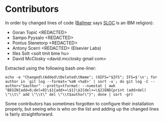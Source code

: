 # Contributors #

In order by changed lines of code ([Ballmer][ballmer] says [SLOC][sloc]
    is an IBM religion):

[ballmer]:  http://en.wikipedia.org/wiki/Steve_Ballmer 
[sloc]:     http://en.wikipedia.org/wiki/Source_lines_of_code

* Goran Topić       &lt;REDACTED&gt;
* Sampo Pyysalo     &lt;REDACTED&gt;
* Pontus Stenetorp  &lt;REDACTED&gt;
* Antony Scerri     &lt;REDACTED&gt; (Elsevier Labs)
* Illes Solt        &lt;solt tmit bme hu&gt;
* David McClosky    &lt;david.mcclosky gmail com&gt;

Extracted using the following bash one-liner:

    echo -e "Changed\tAdded\tDeleted\tName"; (OIFS="$IFS"; IFS=$'\n'; for author in `git log --format='%aN <%aE>' | sort -u`; do git log -C --author="$author" --pretty=tformat: --numstat | awk "BEGIN{add=0;del=0}\$1{add+=\$1}\$2{del+=\$2}END{print (add+del) \"\\t\" add \"\\t\" del \"\\t$author\"}"; done | sort -gr)

Some contributors has sometimes forgotten to configure their installation
properly, but seeing who is who on the list and adding up the changed lines is
fairly straightforward.
